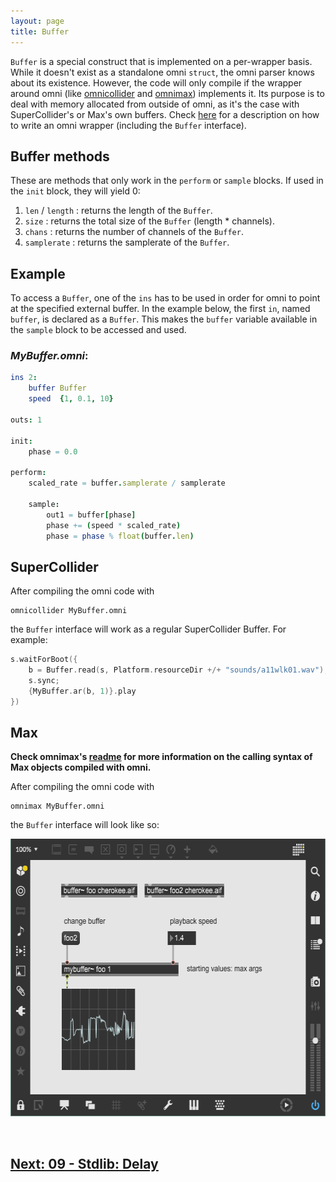 ```yaml
---
layout: page
title: Buffer
---
```


`Buffer` is a special construct that is implemented on a per-wrapper basis. While it doesn't exist as a standalone omni `struct`, the omni parser knows about its existence. However, the code will only compile if the wrapper around omni (like [omnicollider](https://github.com/vitreo12/omnicollider) and [omnimax](https://github.com/vitreo12/omnimax)) implements it. Its purpose is to deal with memory allocated from outside of omni, as it's the case with SuperCollider's or Max's own buffers. Check [here](11_writing_wrappers.md) for a description on how to write an omni wrapper (including the `Buffer` interface).

## Buffer methods

These are methods that only work in the `perform` or `sample` blocks. If used in the `init` block, they will yield 0:

1. `len` / `length` : returns the length of the `Buffer`.
2. `size`           : returns the total size of the `Buffer` (length * channels).
3. `chans`          : returns the number of channels of the `Buffer`.
4. `samplerate`     : returns the samplerate of the `Buffer`.

## Example

To access a `Buffer`, one of the `ins` has to be used in order for omni to point at the specified external buffer. In the example below, the first `in`, named `buffer`, is declared as a `Buffer`. This makes the `buffer` variable available in the `sample` block to be accessed and used.

### *MyBuffer.omni*:
```nim
ins 2:
    buffer Buffer
    speed  {1, 0.1, 10}

outs: 1

init:
    phase = 0.0

perform:
    scaled_rate = buffer.samplerate / samplerate
    
    sample:
        out1 = buffer[phase]
        phase += (speed * scaled_rate)
        phase = phase % float(buffer.len)
```

## SuperCollider
After compiling the omni code with

    omnicollider MyBuffer.omni

the `Buffer` interface will work as a regular SuperCollider Buffer. For example:

```c++
s.waitForBoot({
    b = Buffer.read(s, Platform.resourceDir +/+ "sounds/a11wlk01.wav");
    s.sync;
    {MyBuffer.ar(b, 1)}.play
})
```

## Max

**Check omnimax's [readme](https://github.com/vitreo12/omnimax) for more information on the calling syntax of Max objects compiled with omni.**

After compiling the omni code with

    omnimax MyBuffer.omni

the `Buffer` interface will look like so:

<p align="left">
  <img width="559" height="444" src="/images/max_buffer.png">
</p>

<br>

## [Next: 09 - Stdlib: Delay](09_delay.md)